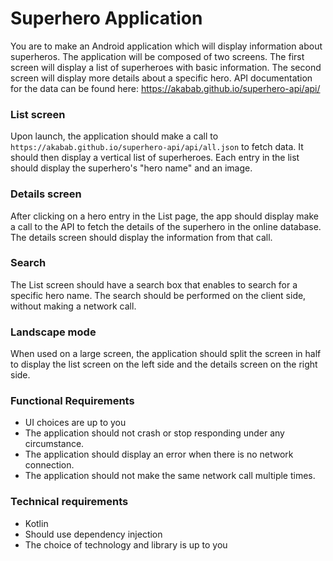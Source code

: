 # Superhero Application

You are to make an Android application which will display information about superheros. The
application will be composed of two screens.
The first screen will display a list of superheroes with basic information. The second screen will
display more details about a specific hero.
API documentation for the data can be found here: https://akabab.github.io/superhero-api/api/

### List screen

Upon launch, the application should make a call to
`https://akabab.github.io/superhero-api/api/all.json` to fetch data.
It should then display a vertical list of superheroes. Each entry in the list should display the
superhero's "hero name" and an image.

### Details screen

After clicking on a hero entry in the List page, the app should display make a call
to the API to fetch the details of the superhero in the online database.
The details screen should display the information from that call.

### Search

The List screen should have a search box that enables to search for a specific hero name.
The search should be performed on the client side, without making a network call.

### Landscape mode

When used on a large screen, the application should split the screen in half to display the list
screen on the left side and the details screen on the right side.

### Functional Requirements

- UI choices are up to you
- The application should not crash or stop responding under any circumstance.
- The application should display an error when there is no network connection.
- The application should not make the same network call multiple times.

### Technical requirements

- Kotlin
- Should use dependency injection
- The choice of technology and library is up to you
